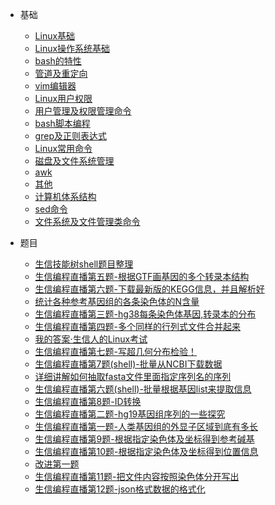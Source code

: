 - 基础

    - [Linux基础](Linux/Linux基础/Linux基础.md)
    - [Linux操作系统基础](Linux/Linux基础/Linux操作系统基础.md)
    - [bash的特性](Linux/Linux基础/bash的特性.md)
    - [管道及重定向](Linux/Linux基础/管道及重定向.md)
    - [vim编辑器](Linux/Linux基础/vim编辑器.md)
    - [Linux用户权限](Linux/Linux基础/Linux用户权限.md)
    - [用户管理及权限管理命令](Linux/Linux基础/用户管理及权限管理命令.md)
    - [bash脚本编程](Linux/Linux基础/bash脚本编程.md)
    - [grep及正则表达式](Linux/Linux基础/grep及正则表达式.md)
    - [Linux常用命令](Linux/Linux基础/Linux常用命令.md)
    - [磁盘及文件系统管理](Linux/Linux基础/磁盘及文件系统管理.md)
    - [awk](Linux/Linux基础/awk.md)
    - [其他](Linux/Linux基础/其他.md)
    - [计算机体系结构](Linux/Linux基础/计算机体系结构.md)
    - [sed命令](Linux/Linux基础/sed命令.md)
    - [文件系统及文件管理类命令](Linux/Linux基础/文件系统及文件管理类命令.md)
	
- 题目

    - [生信技能树shell题目整理](Linux/题目/生信技能树shell题目整理.md)
    - [生信编程直播第五题-根据GTF画基因的多个转录本结构](Linux/题目/生信编程直播第五题-根据GTF画基因的多个转录本结构.md)
    - [生信编程直播第六题-下载最新版的KEGG信息，并且解析好](Linux/题目/生信编程直播第六题-下载最新版的KEGG信息，并且解析好.md)
    - [统计各种参考基因组的各条染色体的N含量](Linux/题目/统计各种参考基因组的各条染色体的N含量.md)
    - [生信编程直播第三题-hg38每条染色体基因,转录本的分布](Linux/题目/生信编程直播第三题-hg38每条染色体基因,转录本的分布.md)
    - [生信编程直播第四题-多个同样的行列式文件合并起来](Linux/题目/生信编程直播第四题-多个同样的行列式文件合并起来.md)
    - [我的答案·生信人的Linux考试](Linux/题目/我的答案·生信人的Linux考试.md)
    - [生信编程直播第七题-写超几何分布检验！](Linux/题目/生信编程直播第七题-写超几何分布检验！.md)
    - [生信编程直播第7题(shell)-批量从NCBI下载数据](Linux/题目/生信编程直播第7题(shell)-批量从NCBI下载数据.md)
    - [详细讲解如何抽取fasta文件里面指定序列名的序列](Linux/题目/详细讲解如何抽取fasta文件里面指定序列名的序列.md)
    - [生信编程直播第六题(shell)-批量根据基因list来提取信息](Linux/题目/生信编程直播第六题(shell)-批量根据基因list来提取信息.md)
    - [生信编程直播第8题-ID转换](Linux/题目/生信编程直播第8题-ID转换.md)
    - [生信编程直播第二题-hg19基因组序列的一些探究](Linux/题目/生信编程直播第二题-hg19基因组序列的一些探究.md)
    - [生信编程直播第一题-人类基因组的外显子区域到底有多长](Linux/题目/生信编程直播第一题-人类基因组的外显子区域到底有多长.md)
    - [生信编程直播第9题-根据指定染色体及坐标得到参考碱基](Linux/题目/生信编程直播第9题-根据指定染色体及坐标得到参考碱基.md)
    - [生信编程直播第10题-根据指定染色体及坐标得到位置信息](Linux/题目/生信编程直播第10题-根据指定染色体及坐标得到位置信息.md)
    - [改进第一题](Linux/题目/改进第一题.md)
    - [生信编程直播第11题-把文件内容按照染色体分开写出](Linux/题目/生信编程直播第11题-把文件内容按照染色体分开写出.md)
    - [生信编程直播第12题-json格式数据的格式化](Linux/题目/生信编程直播第12题-json格式数据的格式化.md)